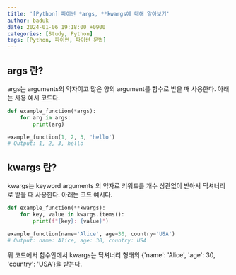 ```yaml
---
title: '[Python] 파이썬 *args, **kwargs에 대해 알아보기'
author: baduk
date: 2024-01-06 19:18:00 +0900
categories: [Study, Python]
tags: [Python, 파이썬, 파이썬 문법]
---
```

<script async src="https://pagead2.googlesyndication.com/pagead/js/adsbygoogle.js?client=ca-pub-2582023706445264"
     crossorigin="anonymous"></script>

## args 란?
args는 arguments의 약자이고 많은 양의 argument를 함수로 받을 때 사용한다. 아래는 사용 예시 코드다.

```python
def example_function(*args):
    for arg in args:
        print(arg)

example_function(1, 2, 3, 'hello')
# Output: 1, 2, 3, hello
```

## kwargs 란?
kwargs는 keyword arguments 의 약자로 키워드를 개수 상관없이 받아서 딕셔너리로 받을 때 사용한다. 아래는 코드 예시다.

```python
def example_function(**kwargs):
    for key, value in kwargs.items():
        print(f"{key}: {value}")

example_function(name='Alice', age=30, country='USA')
# Output: name: Alice, age: 30, country: USA
```
위 코드에서 함수안에서 kwargs는 딕셔너리 형태의 {'name': 'Alice', 'age': 30, 'country': 'USA'}을 받는다.


<script async src="https://pagead2.googlesyndication.com/pagead/js/adsbygoogle.js?client=ca-pub-2582023706445264"
     crossorigin="anonymous"></script>
